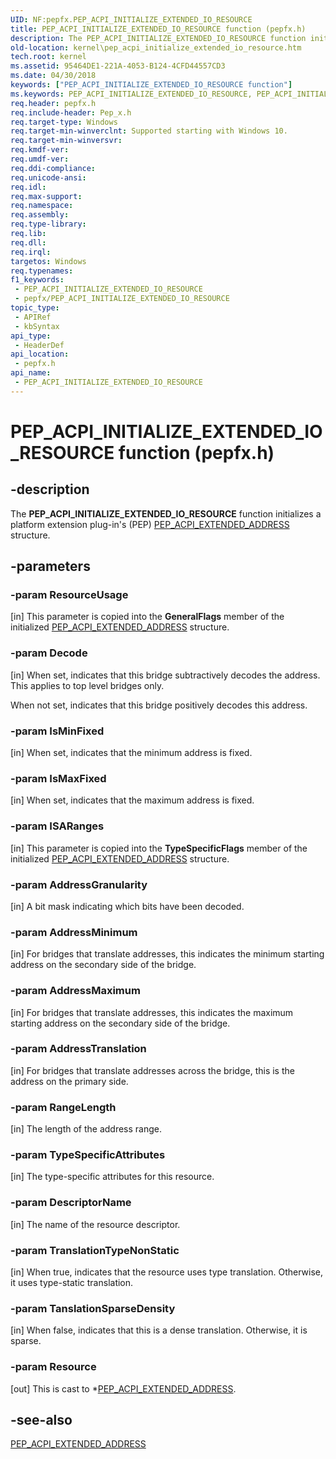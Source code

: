```yaml
---
UID: NF:pepfx.PEP_ACPI_INITIALIZE_EXTENDED_IO_RESOURCE
title: PEP_ACPI_INITIALIZE_EXTENDED_IO_RESOURCE function (pepfx.h)
description: The PEP_ACPI_INITIALIZE_EXTENDED_IO_RESOURCE function initializes a platform extension plug-in's (PEP) PEP_ACPI_EXTENDED_ADDRESS structure.
old-location: kernel\pep_acpi_initialize_extended_io_resource.htm
tech.root: kernel
ms.assetid: 95464DE1-221A-4053-B124-4CFD44557CD3
ms.date: 04/30/2018
keywords: ["PEP_ACPI_INITIALIZE_EXTENDED_IO_RESOURCE function"]
ms.keywords: PEP_ACPI_INITIALIZE_EXTENDED_IO_RESOURCE, PEP_ACPI_INITIALIZE_EXTENDED_IO_RESOURCE function [Kernel-Mode Driver Architecture], kernel.pep_acpi_initialize_extended_io_resource, pepfx/PEP_ACPI_INITIALIZE_EXTENDED_IO_RESOURCE
req.header: pepfx.h
req.include-header: Pep_x.h
req.target-type: Windows
req.target-min-winverclnt: Supported starting with Windows 10.
req.target-min-winversvr: 
req.kmdf-ver: 
req.umdf-ver: 
req.ddi-compliance: 
req.unicode-ansi: 
req.idl: 
req.max-support: 
req.namespace: 
req.assembly: 
req.type-library: 
req.lib: 
req.dll: 
req.irql: 
targetos: Windows
req.typenames: 
f1_keywords:
 - PEP_ACPI_INITIALIZE_EXTENDED_IO_RESOURCE
 - pepfx/PEP_ACPI_INITIALIZE_EXTENDED_IO_RESOURCE
topic_type:
 - APIRef
 - kbSyntax
api_type:
 - HeaderDef
api_location:
 - pepfx.h
api_name:
 - PEP_ACPI_INITIALIZE_EXTENDED_IO_RESOURCE
---
```


# PEP_ACPI_INITIALIZE_EXTENDED_IO_RESOURCE function (pepfx.h)


## -description

The <b>PEP_ACPI_INITIALIZE_EXTENDED_IO_RESOURCE</b> function initializes a platform extension plug-in's (PEP) <a href="https://docs.microsoft.com/windows-hardware/drivers/ddi/pepfx/ns-pepfx-_pep_acpi_extended_address">PEP_ACPI_EXTENDED_ADDRESS</a> structure.

## -parameters

### -param ResourceUsage 

[in]
This parameter is copied into the <b>GeneralFlags</b> member of the initialized <a href="https://docs.microsoft.com/windows-hardware/drivers/ddi/pepfx/ns-pepfx-_pep_acpi_extended_address">PEP_ACPI_EXTENDED_ADDRESS</a> structure.

### -param Decode 

[in]
When set, indicates that this bridge subtractively decodes the address. This applies to top level bridges only. 

When not set, indicates that this bridge positively decodes this address.

### -param IsMinFixed 

[in]
When set, indicates that the minimum address is fixed.

### -param IsMaxFixed 

[in]
When set, indicates that the maximum address is fixed.

### -param ISARanges 

[in]
This parameter is copied into the <b>TypeSpecificFlags</b> member of the initialized <a href="https://docs.microsoft.com/windows-hardware/drivers/ddi/pepfx/ns-pepfx-_pep_acpi_extended_address">PEP_ACPI_EXTENDED_ADDRESS</a> structure.

### -param AddressGranularity 

[in]
A bit mask indicating which bits have been decoded.

### -param AddressMinimum 

[in]
For bridges that translate addresses, this indicates the minimum starting address on the secondary side of the bridge.

### -param AddressMaximum 

[in]
For bridges that translate addresses, this indicates the maximum starting address on the secondary side of the bridge.

### -param AddressTranslation 

[in]
For bridges that translate addresses across the bridge, this is the
address on the primary side.

### -param RangeLength 

[in]
The length of the address range.

### -param TypeSpecificAttributes 

[in]
The type-specific attributes for this resource.

### -param DescriptorName 

[in]
The name of the resource descriptor.

### -param TranslationTypeNonStatic 

[in]
When true, indicates that the resource uses type translation. Otherwise, it uses type-static translation.

### -param TanslationSparseDensity 

[in]
When false, indicates that this is a dense translation. Otherwise, it is sparse.

### -param Resource 

[out]
This is cast to *<a href="https://docs.microsoft.com/windows-hardware/drivers/ddi/pepfx/ns-pepfx-_pep_acpi_extended_address">PEP_ACPI_EXTENDED_ADDRESS</a>.

## -see-also

<a href="https://docs.microsoft.com/windows-hardware/drivers/ddi/pepfx/ns-pepfx-_pep_acpi_extended_address">PEP_ACPI_EXTENDED_ADDRESS</a>

